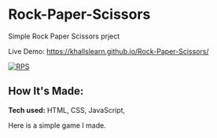 # Rock-Paper-Scissors
Simple Rock Paper Scissors prject

Live Demo: https://khallslearn.github.io/Rock-Paper-Scissors/

<a href="https://ibb.co/ySFDtpc"><img src="https://i.ibb.co/ySFDtpc/RPS.png" alt="RPS" border="0"></a>

## How It's Made:

**Tech used:** HTML, CSS, JavaScript, 

Here is a simple game I made. 


